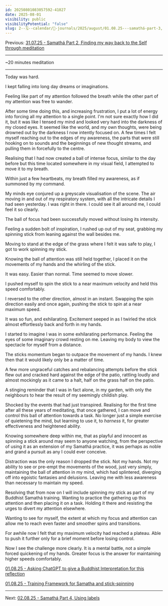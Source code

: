 ```yaml
---
id: 20250801083057592-41027
date: 2025-08-01
visibility: public
visibilityPotential: "false"
slug: 2--🗓️--calendar/📘-journals/2025/august/01.08.25---samathá-part-3,-gathering-attention,-using-attention
---
```

Previous: [31.07.25 - Samathá Part 2, Finding my way back to the Self through meditation](/2--🗓️--Calendar/📘-Journals/2025/July/31.07.25---Samathá-Part-2,-Finding-my-way-back-to-the-Self-through-meditation)

---

~20 minutes meditation

---

Today was hard.

I kept falling into long day dreams or imaginations.

Feeling like part of my attention followed the breath while the other part of my attention was free to wander.

After some time doing this, and increasing frustration, I put a lot of energy into forcing all my attention to a single point. I'm not sure exactly how I did it, but it was like I tensed my mind and looked very hard into the darkness of my closed eyes. It seemed like the world, and my own thoughts, were being drowned out by the darkness I now intently focused on. A few times I felt myself reaching out to the edges of my awareness, the parts that were still hooking on to sounds and the beginnings of new thought streams, and pulling them in forcefully to the centre.

Realising that I had now created a ball of intense focus, similar to the day before but this time located somewhere in my visual field, I attempted to move it to my breath.

Within just a few heartbeats, my breath filled my awareness, as if summoned by my command.

My minds eye conjured up a greyscale visualisation of the scene. The air moving in and out of my respiratory system, with all the intricate details I had seen yesterday. I was right in there. I could see it all around me, I could feel it so clearly.

The ball of focus had been successfully moved without losing its intensity.

Feeling a sudden bolt of inspiration, I rushed up out of my seat, grabbing my spinning stick from leaning against the wall besides me.

Moving to stand at the edge of the grass where I felt it was safe to play, I got to work spinning my stick.

Knowing the ball of attention was still held together, I placed it on the movements of my hands and the whirling of the stick.

It was easy. Easier than normal. Time seemed to move slower.

I pushed myself to spin the stick to a near maximum velocity and held this speed comfortably.

I reversed to the other direction, almost in an instant. Swapping the spin direction easily and once again, pushing the stick to spin at a near maximum speed.

It was so fun, and exhilarating. Excitement seeped in as I twirled the stick almost effortlessly back and forth in my hands.

I started to imagine I was in some exhilarating performance. Feeling the eyes of some imaginary crowd resting on me. Leaving my body to view the spectacle for myself from a distance.

The sticks momentum began to outpace the movement of my hands. I knew then that it would likely only be a matter of time.

A few more ungraceful catches and rebalancing attempts before the stick flew out and cracked hard against the edge of the patio, rattling loudly and almost mockingly as it came to a halt, half on the grass half on the patio.

A stinging reminder that I was in fact alone, in my garden, with only the neighbours to hear the result of my seemingly childish play.

Shocked by the events that had just transpired. Realising for the first time after all these years of meditating, that once gathered, I can move and control this ball of attention towards a task. No longer just a simple exercise of quietening the mind, but learning to use it, to *harness* it, for greater effectiveness and heightened ability.

Knowing somewhere deep within me, that as playful and innocent as spinning a stick around may seem to anyone watching, from the perspective of using it as an extension of my Samathá practice, it was perhaps as noble and grand a pursuit as any I could ever conceive.


Distraction was the only reason I dropped the stick. Not my hands. Not my ability to see or pre-empt the movements of the wood, just very simply, maintaining the ball of attention in my mind, which had splintered, diverging off into egoistic fantasies and delusions. Leaving me with less awareness than necessary to maintain my speed.

Resolving that from now on I will include spinning my stick as part of my Buddhist Samathá training. Wanting to practice the gathering up this attention and then placing it on a task. Holding it there and resisting the urges to divert my attention elsewhere.

Wanting to see for myself, the extent at which my focus and attention can allow me to reach even faster and smoother spins and transitions.

For awhile now I felt that my maximum velocity had reached a plateau. Able to push it further only for a brief moment before losing control. 

Now I see the challenge more clearly. It is a mental battle, not a simple forced quickening of my hands. Greater focus is the answer for maintaining higher speeds comfortably.



[01.08.25 - Asking ChatGPT to give a Buddhist Interpretation for this reflection](/2--🗓️--Calendar/📘-Journals/2025/August/01.08.25---Asking-ChatGPT-to-give-a-Buddhist-Interpretation-for-this-reflection)

[01.08.25 - Training Framework for Samatha and stick-spinning](/2--🗓️--Calendar/📘-Journals/2025/August/01.08.25---Training-Framework-for-Samatha-and-stick-spinning)

---

Next: [02.08.25 - Samathá Part 4, Using labels](/2--🗓️--Calendar/📘-Journals/2025/August/02.08.25---Samathá-Part-4,-Using-labels)


